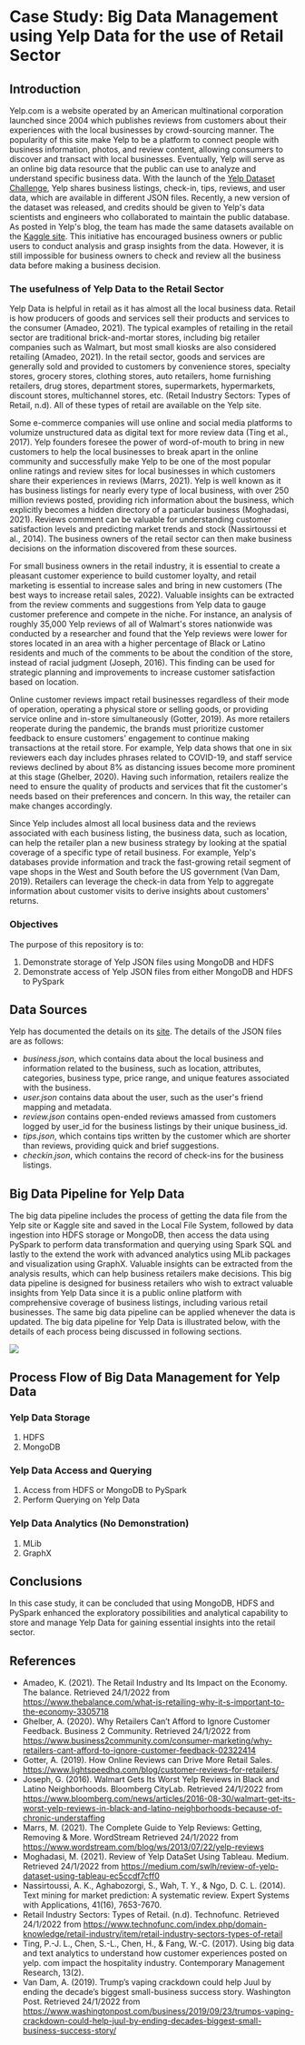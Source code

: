 # Case Study: Big Data Management using Yelp Data for the use of Retail Sector 

## Introduction
Yelp.com is a website operated by an American multinational corporation launched since 2004 which publishes reviews from customers about their experiences with the local businesses by crowd-sourcing manner. The popularity of this site make Yelp to be a platform to connect people with business information, photos, and review content, allowing consumers to discover and transact with local businesses. Eventually, Yelp will serve as an online big data resource that the public can use to analyze and understand specific business data. With the launch of the [Yelp Dataset Challenge](https://www.yelp.com/dataset), Yelp shares business listings, check-in, tips, reviews, and user data, which are available in different JSON files. Recently, a new version of the dataset was released, and credits should be given to Yelp's data scientists and engineers who collaborated to maintain the public database. As posted in Yelp's blog, the team has made the same datasets available on the [Kaggle site](https://www.kaggle.com/yelp-dataset/yelp-dataset). This initiative has encouraged business owners or public users to conduct analysis and grasp insights from the data. However, it is still impossible for business owners to check and review all the business data before making a business decision. 

### The usefulness of Yelp Data to the Retail Sector
Yelp Data is helpful in retail as it has almost all the local business data. Retail is how producers of goods and services sell their products and services to the consumer (Amadeo, 2021). The typical examples of retailing in the retail sector are traditional brick-and-mortar stores, including big retailer companies such as Walmart, but most small kiosks are also considered retailing (Amadeo, 2021). In the retail sector, goods and services are generally sold and provided to customers by convenience stores, specialty stores, grocery stores, clothing stores, auto retailers, home furnishing retailers, drug stores, department stores, supermarkets, hypermarkets, discount stores, multichannel stores, etc. (Retail Industry Sectors: Types of Retail, n.d). All of these types of retail are available on the Yelp site. 

Some e-commerce companies will use online and social media platforms to volumize unstructured data as digital text for more review data (Ting et al., 2017). Yelp founders foresee the power of word-of-mouth to bring in new customers to help the local businesses to break apart in the online community and successfully make Yelp to be one of the most popular online ratings and review sites for local businesses in which customers share their experiences in reviews (Marrs, 2021). Yelp is well known as it has business listings for nearly every type of local business, with over 250 million reviews posted, providing rich information about the business, which explicitly becomes a hidden directory of a particular business (Moghadasi, 2021). Reviews comment can be valuable for understanding customer satisfaction levels and predicting market trends and stock (Nassirtoussi et al., 2014). The business owners of the retail sector can then make business decisions on the information discovered from these sources. 

For small business owners in the retail industry, it is essential to create a pleasant customer experience to build customer loyalty, and retail marketing is essential to increase sales and bring in new customers (The best ways to increase retail sales, 2022). Valuable insights can be extracted from the review comments and suggestions from Yelp data to gauge customer preference and compete in the niche. For instance, an analysis of roughly 35,000 Yelp reviews of all of Walmart's stores nationwide was conducted by a researcher and found that the Yelp reviews were lower for stores located in an area with a higher percentage of Black or Latino residents and much of the comments to be about the condition of the store, instead of racial judgment (Joseph, 2016). This finding can be used for strategic planning and improvements to increase customer satisfaction based on location.

Online customer reviews impact retail businesses regardless of their mode of operation, operating a physical store or selling goods, or providing service online and in-store simultaneously (Gotter, 2019). As more retailers reoperate during the pandemic, the brands must prioritize customer feedback to ensure customers' engagement to continue making transactions at the retail store. For example, Yelp data shows that one in six reviewers each day includes phrases related to COVID-19, and staff service reviews declined by about 8% as distancing issues become more prominent at this stage (Ghelber, 2020). Having such information, retailers realize the need to ensure the quality of products and services that fit the customer's needs based on their preferences and concern. In this way, the retailer can make changes accordingly.

Since Yelp includes almost all local business data and the reviews associated with each business listing, the business data, such as location, can help the retailer plan a new business strategy by looking at the spatial coverage of a specific type of retail business. For example, Yelp's databases provide information and track the fast-growing retail segment of vape shops in the West and South before the US government (Van Dam, 2019). Retailers can leverage the check-in data from Yelp to aggregate information about customer visits to derive insights about customers' returns. 

### Objectives
The purpose of this repository is to:
1) Demonstrate storage of Yelp JSON files using MongoDB and HDFS
2) Demonstrate access of Yelp JSON files from either MongoDB and HDFS to PySpark 

## Data Sources
Yelp has documented the details on its [site](https://www.yelp.com/dataset/documentation/main). The details of the JSON files are as follows: 
-	*business.json*, which contains data about the local business and information related to the business, such as location, attributes, categories, business type, price range, and unique features associated with the business. 
-	*user.json* contains data about the user, such as the user's friend mapping and metadata.
-	*review.json* contains open-ended reviews amassed from customers logged by user_id for the business listings by their unique business_id.
-	*tips.json*, which contains tips written by the customer which are shorter than reviews, providing quick and brief suggestions.
-	*checkin.json*, which contains the record of check-ins for the business listings.

## Big Data Pipeline for Yelp Data
The big data pipeline includes the process of getting the data file from the Yelp site or Kaggle site and saved in the Local File System, followed by data ingestion into HDFS storage or MongoDB, then access the data using PySpark to perform data transformation and querying using Spark SQL and lastly to the extend the work with advanced analytics using MLib packages and visualization using GraphX. Valuable insights can be extracted from the analysis results, which can help business retailers make decisions. This big data pipeline is designed for business retailers who wish to extract valuable insights from Yelp Data since it is a public online platform with comprehensive coverage of business listings, including various retail businesses. The same big data pipeline can be applied whenever the data is updated. The big data pipeline for Yelp Data is illustrated below, with the details of each process being discussed in following sections. 

![](<!Image/Pipeline.png>)

## Process Flow of Big Data Management for Yelp Data

### Yelp Data Storage
1. HDFS
2. MongoDB

### Yelp Data Access and Querying
1. Access from HDFS or MongoDB to PySpark
2. Perform Querying on Yelp Data

### Yelp Data Analytics (No Demonstration)
1. MLib
2. GraphX

## Conclusions
In this case study, it can be concluded that using MongoDB, HDFS and PySpark enhanced the exploratory possibilities and analytical capability to store and manage Yelp Data for gaining essential insights into the retail sector. 

## References
- Amadeo, K. (2021). The Retail Industry and Its Impact on the Economy. The balance. Retrieved 24/1/2022 from https://www.thebalance.com/what-is-retailing-why-it-s-important-to-the-economy-3305718
- Ghelber, A. (2020). Why Retailers Can’t Afford to Ignore Customer Feedback. Business 2 Community. Retrieved 24/1/2022 from https://www.business2community.com/consumer-marketing/why-retailers-cant-afford-to-ignore-customer-feedback-02322414
- Gotter, A. (2019). How Online Reviews can Drive More Retail Sales. https://www.lightspeedhq.com/blog/customer-reviews-for-retailers/
- Joseph, G. (2016). Walmart Gets Its Worst Yelp Reviews in Black and Latino Neighborhoods. Bloomberg CityLab. Retrieved 24/1/2022 from https://www.bloomberg.com/news/articles/2016-08-30/walmart-get-its-worst-yelp-reviews-in-black-and-latino-neighborhoods-because-of-chronic-understaffing
- Marrs, M. (2021). The Complete Guide to Yelp Reviews: Getting, Removing & More. WordStream Retrieved 24/1/2022 from https://www.wordstream.com/blog/ws/2013/07/22/yelp-reviews
- Moghadasi, M. (2021). Review of Yelp DataSet Using Tableau. Medium. Retrieved 24/1/2022 from https://medium.com/swlh/review-of-yelp-dataset-using-tableau-ec5ccdf7cff0
- Nassirtoussi, A. K., Aghabozorgi, S., Wah, T. Y., & Ngo, D. C. L. (2014). Text mining for market prediction: A systematic review. Expert Systems with Applications, 41(16), 7653-7670. 
- Retail Industry Sectors: Types of Retail. (n.d).  Technofunc. Retrieved 24/1/2022 from https://www.technofunc.com/index.php/domain-knowledge/retail-industry/item/retail-industry-sectors-types-of-retail
- Ting, P.-J. L., Chen, S.-L., Chen, H., & Fang, W.-C. (2017). Using big data and text analytics to understand how customer experiences posted on yelp. com impact the hospitality industry. Contemporary Management Research, 13(2). 
- Van Dam, A. (2019). Trump’s vaping crackdown could help Juul by ending the decade’s biggest small-business success story. Washington Post. Retrieved 24/1/2022 from https://www.washingtonpost.com/business/2019/09/23/trumps-vaping-crackdown-could-help-juul-by-ending-decades-biggest-small-business-success-story/


